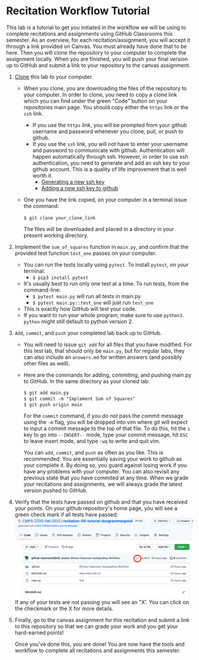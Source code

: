 # Recitation Workflow Tutorial

This lab is a tutorial to get you initiated in the workflow we will be using to complete recitations and assignments using GitHub Classrooms this semester. As an overview, for each recitation/assignment, you will accept it through a link provided on Canvas. You must already have done that to be here. Then you will clone the repository to your computer to complete the assignment locally. When you are finished, you will push your final version up to GitHub and submit a link to your repository to the canvas assignment.

1. [Clone] this lab to your computer.
    - When you clone, you are downloading the files of the repository to your computer. In order to clone, you need to copy a clone link which you can find under the green "Code" button on your repositories main page. You should copy either the `https` link or the `ssh` link. 
      - If you use the `https` link, you will be prompted from your github username and password whenever you clone, pull, or push to github. 
      - If you use the `ssh` link, you will not have to enter your username and password to communicate with github. Authentication will happen automatically through ssh. However, in order to use ssh authentication, you need to generate and add an ssh key to your github account. This is a quality of life improvement that is well worth it. 
        - [Generating a new ssh key]
        - [Adding a new ssh key to github]
    - One you have the link copied, on your computer in a terminal  issue the command:
  
      `$ git clone your_clone_link`
  
      The files will be downloaded and placed in a directory in your present working directory. 
2. Implement the `sum_of_squares` function in `main.py`, and confirm that the provided test function `test_one` passes on your computer.
    - You can run the tests locally using `pytest`. To install `pytest`, on your terminal:
      + `$ pip3 install pytest`
    - It's usually best to run only one test at a time. To run tests, from the command-line:
      + `$ pytest main.py` will run all tests in main.py
      + `$ pytest main.py::test_one` will just run `test_one`
    - This is exactly how GitHub will test your code.
    - If you want to run your whole program, make sure to use `python3`. `python` might still default to python version 2.
3. `Add`, `commit`, and `push` your completed lab back up to GitHub. 
    - You will need to issue `git add` for all files that you have modified. For this test lab, that should only be `main.py`, but for regular labs, they can also include an `answers.md` for written answers (and possibly other files as well).
    - Here are the commands for adding, commiting, and pushing main.py to GitHub. In the same directory as your cloned lab:
      ```
      $ git add main.py
      $ git commit -m "Implement Sum of Squares"
      $ git push origin main
      ```
      For the `commit` command, if you *do not* pass the commit message using the `-m` flag, you will be dropped into vim where git will expect to input a commit message to the top of that file. To do this, hit the `i` key to go into `--INSERT--` mode, type your commit message, hit `ESC` to leave insert mode, and type `:wq` to write and quit vim.

      You can `add`, `commit`, and `push` as often as you like. This is recommended. You are essentially saving your work to github as your complete it. By doing so, you guard against losing work if you have any problems with your computer. You can also revisit any previous state that you have commited at any time. When we grade your recitations and assignments, we will always grade the latest version pushed to GitHub.
4. Verify that the tests have passed on github and that you have received your points. On your github repository's home page, you will see a green check mark if all tests have passed:
![Github Tests Feedback](./images/github-tests.png)
If any of your tests are not passing you will see an "X'. You can click on the checkmark or the X for more details.

5. Finally, go to the canvas assignment for this recitation and submit a link to this repository so that we can grade your work and you get your hard-earned points!

    Once you've done this, you are done! You are now have the tools and workflow to complete all recitations and assignments this semester.

[clone]: https://docs.github.com/en/github/creating-cloning-and-archiving-repositories/cloning-a-repository-from-github/cloning-a-repository
[Generating a new ssh key]: https://docs.github.com/en/authentication/connecting-to-github-with-ssh/generating-a-new-ssh-key-and-adding-it-to-the-ssh-agent
[Adding a new ssh key to github]: https://docs.github.com/en/authentication/connecting-to-github-with-ssh/adding-a-new-ssh-key-to-your-github-account